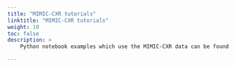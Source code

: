 ```yaml
---
title: "MIMIC-CXR tutorials"
linktitle: "MIMIC-CXR tutorials"
weight: 10
toc: false
description: >
    Python notebook examples which use the MIMIC-CXR data can be found at the code repository: https://github.com/MIT-LCP/mimic-code/tree/main/mimic-cxr/notebooks

---
```

